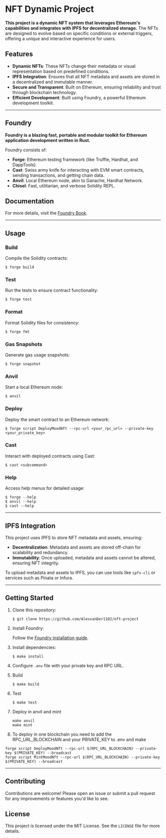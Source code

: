 # NFT Dynamic Project

**This project is a dynamic NFT system that leverages Ethereum's capabilities and integrates with IPFS for decentralized storage.** The NFTs are designed to evolve based on specific conditions or external triggers, offering a unique and interactive experience for users.

## Features

- **Dynamic NFTs**: These NFTs change their metadata or visual representation based on predefined conditions.
- **IPFS Integration**: Ensures that all NFT metadata and assets are stored in a decentralized and immutable manner.
- **Secure and Transparent**: Built on Ethereum, ensuring reliability and trust through blockchain technology.
- **Efficient Development**: Built using Foundry, a powerful Ethereum development toolkit.

---

## Foundry

**Foundry is a blazing fast, portable and modular toolkit for Ethereum application development written in Rust.**

Foundry consists of:

-   **Forge**: Ethereum testing framework (like Truffle, Hardhat, and DappTools).
-   **Cast**: Swiss army knife for interacting with EVM smart contracts, sending transactions, and getting chain data.
-   **Anvil**: Local Ethereum node, akin to Ganache, Hardhat Network.
-   **Chisel**: Fast, utilitarian, and verbose Solidity REPL.

## Documentation

For more details, visit the [Foundry Book](https://book.getfoundry.sh/).

---

## Usage

### Build

Compile the Solidity contracts:

```shell
$ forge build
```

### Test

Run the tests to ensure contract functionality:

```shell
$ forge test
```

### Format

Format Solidity files for consistency:

```shell
$ forge fmt
```

### Gas Snapshots

Generate gas usage snapshots:

```shell
$ forge snapshot
```

### Anvil

Start a local Ethereum node:

```shell
$ anvil
```

### Deploy

Deploy the smart contract to an Ethereum network:

```shell
$ forge script DeployMoodNft --rpc-url <your_rpc_url> --private-key <your_private_key>
```

### Cast

Interact with deployed contracts using Cast:

```shell
$ cast <subcommand>
```

### Help

Access help menus for detailed usage:

```shell
$ forge --help
$ anvil --help
$ cast --help
```

---

## IPFS Integration

This project uses IPFS to store NFT metadata and assets, ensuring:

- **Decentralization**: Metadata and assets are stored off-chain for scalability and redundancy.
- **Immutability**: Once uploaded, metadata and assets cannot be altered, ensuring NFT integrity.

To upload metadata and assets to IPFS, you can use tools like `ipfs-cli` or services such as Pinata or Infura.

---

## Getting Started

1. Clone this repository:

    ```shell
    $ git clone https://github.com/AlesxanDer1102/nft-project
    ```

2. Install Foundry:

    Follow the [Foundry installation guide](https://book.getfoundry.sh/getting-started/installation.html).

3. Install dependencies:

    ```shell
    $ make install
    ```

4. Configure `.env` file with your private key and RPC URL.

5. Build 
    ```shell
    $ make build
    ```
6. Test 
    ```shell
    $ make test
    ```
7. Deploy in anvil and mint 
    ```shell
    make anvil 
    make mint
    ```
7. To deploy in one blockchain you need to add the RPC_URL_BLOCKCHAIN and your PRIVATE_KEY to .env 
and make
 ```shell
 forge script DeployMoodNft --rpc-url $(RPC_URL_BLOCKCHAIN) --private-key $(PRIVATE_KEY) --broadcast
 forge script MintMoodNft --rpc-url $(RPC_URL_BLOCKCHAIN) --private-key $(PRIVATE_KEY) --broadcast
 
 ```

---

## Contributing

Contributions are welcome! Please open an issue or submit a pull request for any improvements or features you'd like to see.

## License

This project is licensed under the MIT License. See the `LICENSE` file for more details.